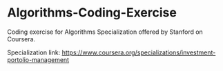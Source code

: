 # Algorithms-Coding-Exercise
Coding exercise for Algorithms Specialization offered by Stanford on Coursera.

Specialization link: https://www.coursera.org/specializations/investment-portolio-management
